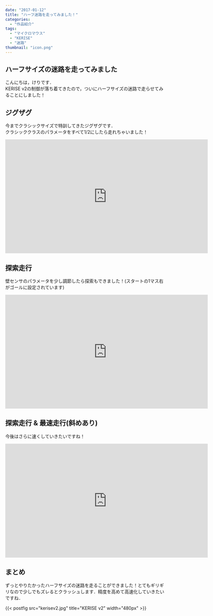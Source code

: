 ```yaml
---
date: "2017-01-12"
title: "ハーフ迷路を走ってみました！"
categories:
  - "作品紹介"
tags:
  - "マイクロマウス"
  - "KERISE"
  - "迷路"
thumbnail: "icon.png"
---
```


## ハーフサイズの迷路を走ってみました

こんにちは，けりです．  
KERISE v2の制御が落ち着てきたので，ついにハーフサイズの迷路で走らせてみることにしました！

<!--more-->

## ジグザグ

今までクラシックサイズで特訓してきたジグザグです．  
クラシッククラスのパラメータをすべて1/2にしたら走れちゃいました！

<iframe width="640" height="360" src="https://www.youtube.com/embed/Wslj9-5CEQw" frameborder="0" allow="accelerometer; autoplay; encrypted-media; gyroscope; picture-in-picture" allowfullscreen></iframe>

## 探索走行

壁センサのパラメータを少し調節したら探索もできました！(スタートの1マス右がゴールに設定されています)

<iframe width="640" height="360" src="https://www.youtube.com/embed/-Mm07y3O4ig" frameborder="0" allow="accelerometer; autoplay; encrypted-media; gyroscope; picture-in-picture" allowfullscreen></iframe>

## 探索走行 & 最速走行(斜めあり)

今後はさらに速くしていきたいですね！

<iframe width="640" height="360" src="https://www.youtube.com/embed/Kp5JsxwAS_4" frameborder="0" allow="accelerometer; autoplay; encrypted-media; gyroscope; picture-in-picture" allowfullscreen></iframe>

## まとめ

ずっとやりたかったハーフサイズの迷路を走ることができました！とてもギリギリなので少しでもズレるとクラッシュします．精度を高めて高速化していきたいですね．

{{< postfig src="kerisev2.jpg" title="KERISE v2" width="480px" >}}
